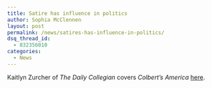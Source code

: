 ```yaml
---
title: Satire has influence in politics
author: Sophia McClennen
layout: post
permalink: /news/satires-has-influence-in-politics/
dsq_thread_id:
  - 832356010
categories:
  - News
---
```

Kaitlyn Zurcher of *The Daily Collegian* covers *Colbert&#8217;s America* [here][1].

 [1]: http://www.collegian.psu.edu/archive/2012/09/05/Satire_in_Politics.aspx